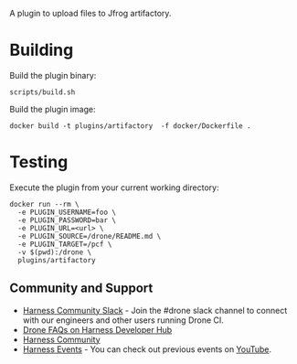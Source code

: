 A plugin to upload files to Jfrog artifactory.

# Building

Build the plugin binary:

```text
scripts/build.sh
```

Build the plugin image:

```text
docker build -t plugins/artifactory  -f docker/Dockerfile .
```

# Testing

Execute the plugin from your current working directory:

```text
docker run --rm \
  -e PLUGIN_USERNAME=foo \
  -e PLUGIN_PASSWORD=bar \
  -e PLUGIN_URL=<url> \
  -e PLUGIN_SOURCE=/drone/README.md \
  -e PLUGIN_TARGET=/pcf \
  -v $(pwd):/drone \
  plugins/artifactory
```

## Community and Support

* [Harness Community Slack](https://join.slack.com/t/harnesscommunity/shared_invite/zt-25b35u8j5-qAvb~7FJ1NFXbiW4AN101w) - Join the #drone slack channel to connect with our engineers and other users running Drone CI.
* [Drone FAQs on Harness Developer Hub](https://developer.harness.io/kb/continuous-integration/drone-faqs)
* [Harness Community](https://developer.harness.io/community)
* [Harness Events](https://www.harness.io/events) - You can check out previous events on [YouTube](https://www.youtube.com/watch?v=Oq34ImUGcHA&list=PLXsYHFsLmqf3zwelQDAKoVNmLeqcVsD9o).
